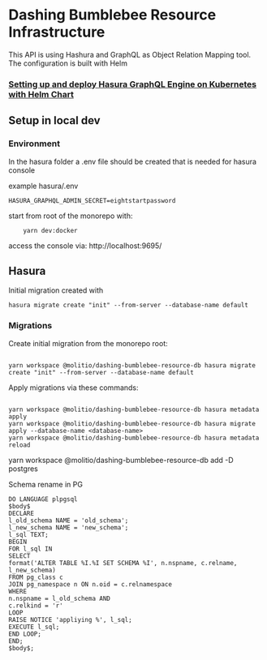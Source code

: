 # Dashing Bumblebee Resource Infrastructure

This API is using Hashura and GraphQL as Object Relation Mapping tool.
The configuration is built with Helm

### [Setting up and deploy Hasura GraphQL Engine on Kubernetes with Helm Chart](https://hasura.io/docs/latest/deployment/deployment-guides/kubernetes-helm/)

## Setup in local dev

### Environment

In the hasura folder a .env file should be created that is needed for hasura console

example hasura/.env

    HASURA_GRAPHQL_ADMIN_SECRET=eightstartpassword 

start from root of the monorepo with:
    
        yarn dev:docker

access the console via: http://localhost:9695/

## Hasura

Initial migration created with

    hasura migrate create "init" --from-server --database-name default

### Migrations

Create initial migration from the monorepo root:

```

yarn workspace @molitio/dashing-bumblebee-resource-db hasura migrate create "init" --from-server --database-name default

```

Apply migrations via these commands:

```

yarn workspace @molitio/dashing-bumblebee-resource-db hasura metadata apply
yarn workspace @molitio/dashing-bumblebee-resource-db hasura migrate apply --database-name <database-name>
yarn workspace @molitio/dashing-bumblebee-resource-db hasura metadata reload

```


yarn workspace @molitio/dashing-bumblebee-resource-db add -D postgres

Schema rename in PG

```
DO LANGUAGE plpgsql
$body$
DECLARE
l_old_schema NAME = 'old_schema';
l_new_schema NAME = 'new_schema';
l_sql TEXT;
BEGIN
FOR l_sql IN
SELECT
format('ALTER TABLE %I.%I SET SCHEMA %I', n.nspname, c.relname, l_new_schema)
FROM pg_class c
JOIN pg_namespace n ON n.oid = c.relnamespace
WHERE
n.nspname = l_old_schema AND
c.relkind = 'r'
LOOP
RAISE NOTICE 'appliying %', l_sql;
EXECUTE l_sql;
END LOOP;
END;
$body$;
```
